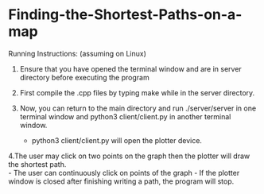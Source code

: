 # Finding-the-Shortest-Paths-on-a-map

Running Instructions: (assuming on Linux)
1. Ensure that you have opened the terminal window and are in server directory before executing the program
	
2. First compile the .cpp files by typing make while in the server directory. 

3. Now, you can return to the main directory and run ./server/server in one terminal window and python3 client/client.py in another terminal window. 
	- python3 client/client.py will open the plotter device.
	
4.The user may click on two points on the graph then the plotter will draw the shortest path. 	
	- The user can continuously click on points of the graph
  	- If the plotter window is closed after finishing writing a path, the program will stop.
